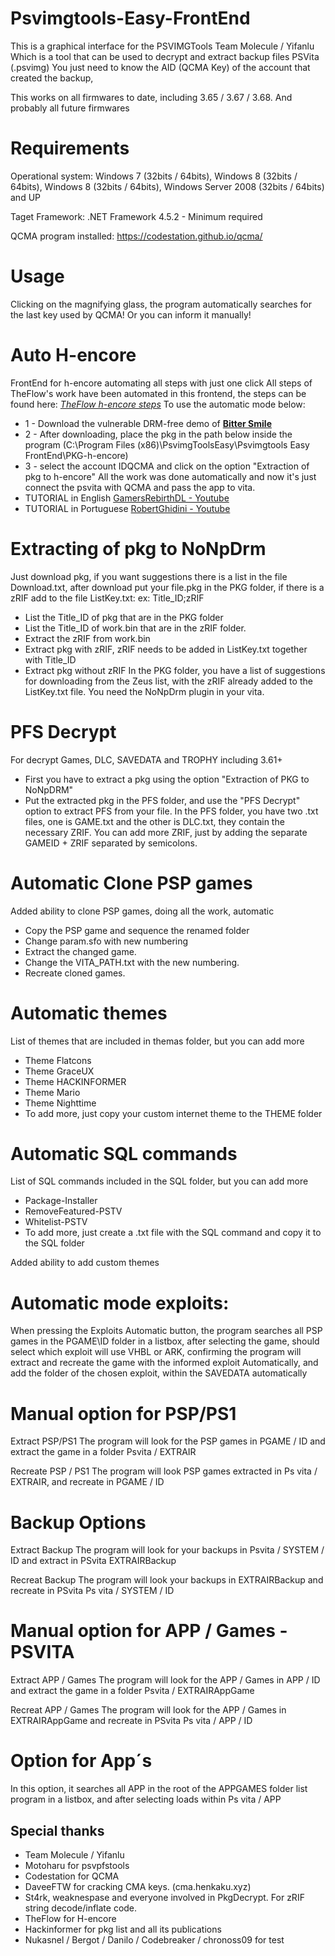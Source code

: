 # Psvimgtools-Easy-FrontEnd

This is a graphical interface for the PSVIMGTools Team Molecule / Yifanlu Which is a tool that can be used to decrypt and extract backup files PSVita (.psvimg) You just need to know the AID (QCMA Key) of the account that created the backup,

This works on all firmwares to date, including 3.65 / 3.67 / 3.68. And probably all future firmwares

# Requirements

Operational system:
Windows 7 (32bits / 64bits), Windows 8 (32bits / 64bits), Windows 8 (32bits / 64bits), Windows Server 2008 (32bits / 64bits) and UP

Taget Framework:
.NET Framework 4.5.2 - Minimum required

QCMA program installed:
https://codestation.github.io/qcma/

# Usage

Clicking on the magnifying glass, the program automatically searches for the last key used by QCMA! Or you can inform it manually!

# Auto H-encore

FrontEnd for h-encore automating all steps with just one click
All steps of TheFlow's work have been automated in this frontend, the steps can be found here: [*TheFlow h-encore steps*](https://github.com/TheOfficialFloW/h-encore#installation) 
To use the automatic mode below:
* 1 - Download the vulnerable DRM-free demo of [**Bitter Smile**](http://ares.dl.playstation.net/cdn/JP0741/PCSG90096_00/xGMrXOkORxWRyqzLMihZPqsXAbAXLzvAdJFqtPJLAZTgOcqJobxQAhLNbgiFydVlcmVOrpZKklOYxizQCRpiLfjeROuWivGXfwgkq.pkg) 
* 2 - After downloading, place the pkg in the path below inside the program (C:\Program Files (x86)\PsvimgToolsEasy\Psvimgtools Easy FrontEnd\PKG-h-encore)
* 3 - select the account IDQCMA and click on the option "Extraction of pkg to h-encore"
All the work was done automatically and now it's just connect the psvita with QCMA and pass the app to vita.
* TUTORIAL in English [GamersRebirthDL - Youtube ](https://www.youtube.com/watch?v=pa1bS-4Az_E&feature=youtu.be)
* TUTORIAL in Portuguese [RobertGhidini - Youtube ](https://www.youtube.com/watch?v=gP70sZA2Vwc)

# Extracting of pkg to NoNpDrm

Just download pkg, if you want suggestions there is a list in the file Download.txt, after download put your file.pkg in the PKG folder, if there is a zRIF add to the file ListKey.txt: ex: Title_ID;zRIF
* List the Title_ID of pkg that are in the PKG folder
* List the Title_ID of work.bin that are in the zRIF folder.
* Extract the zRIF from work.bin
* Extract pkg with zRIF, zRIF needs to be added in ListKey.txt together with Title_ID
* Extract pkg without zRIF
In the PKG folder, you have a list of suggestions for downloading from the Zeus list, with the zRIF already added to the ListKey.txt file.
You need the NoNpDrm plugin in your vita.

# PFS Decrypt

For decrypt Games, DLC, SAVEDATA and TROPHY including 3.61+
* First you have to extract a pkg using the option "Extraction of PKG to NoNpDRM"
* Put the extracted pkg in the PFS folder, and use the "PFS Decrypt" option to extract PFS from your file.
In the PFS folder, you have two .txt files, one is GAME.txt and the other is DLC.txt, they contain the necessary ZRIF. You can add more ZRIF, just by adding the separate GAMEID + ZRIF separated by semicolons.


# Automatic Clone PSP games

Added ability to clone PSP games, doing all the work, automatic
* Copy the PSP game and sequence the renamed folder
* Change param.sfo with new numbering
* Extract the changed game.
* Change the VITA_PATH.txt with the new numbering.
* Recreate cloned games.

# Automatic themes

List of themes that are included in themas folder, but you can add more
* Theme Flatcons
* Theme GraceUX
* Theme HACKINFORMER
* Theme Mario
* Theme Nighttime
* To add more, just copy your custom internet theme to the THEME folder

# Automatic SQL commands

List of SQL commands included in the SQL folder, but you can add more
* Package-Installer
* RemoveFeatured-PSTV
* Whitelist-PSTV
* To add more, just create a .txt file with the SQL command and copy it to the SQL folder


Added ability to add custom themes

# Automatic mode exploits:

When pressing the Exploits Automatic button, the program searches all PSP games in the PGAME\ID folder in a listbox, after selecting the game, should select which exploit will use VHBL or ARK, confirming the program will extract and recreate the game with the informed exploit Automatically, and add the folder of the chosen exploit, within the SAVEDATA automatically

# Manual option for PSP/PS1

Extract PSP/PS1
The program will look for the PSP games in PGAME / ID and extract the game in a folder Psvita / EXTRAIR

Recreate PSP / PS1
The program will look PSP games extracted in Ps vita / EXTRAIR, and recreate in PGAME / ID

# Backup Options

Extract Backup
The program will look for your backups in Psvita / SYSTEM / ID and extract in PSvita EXTRAIRBackup

Recreat Backup
The program will look your backups in EXTRAIRBackup and recreate in PSvita Ps vita / SYSTEM / ID

# Manual option for APP / Games - PSVITA

Extract APP / Games 
The program will look for the APP / Games in APP / ID and extract the game in a folder Psvita / EXTRAIRAppGame

Recreat APP / Games
The program will look for the APP / Games in EXTRAIRAppGame and recreate in PSvita Ps vita / APP / ID

# Option for App´s

In this option, it searches all APP in the root of the APPGAMES folder list program in a listbox, and after selecting loads within Ps vita / APP

## Special thanks  
- Team Molecule / Yifanlu
- Motoharu for psvpfstools
- Codestation for QCMA
- DaveeFTW for cracking CMA keys. (cma.henkaku.xyz)
- St4rk, weaknespase and everyone involved in PkgDecrypt. For zRIF string decode/inflate code.
- TheFlow for H-encore 
- Hackinformer for pkg list and all its publications
- Nukasnel / Bergot / Danilo / Codebreaker / chronoss09 for test
